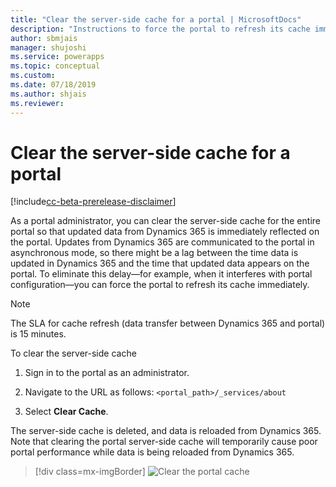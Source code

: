```yaml
---
title: "Clear the server-side cache for a portal | MicrosoftDocs"
description: "Instructions to force the portal to refresh its cache immediately."
author: sbmjais
manager: shujoshi
ms.service: powerapps
ms.topic: conceptual
ms.custom: 
ms.date: 07/18/2019
ms.author: shjais
ms.reviewer:
---
```


# Clear the server-side cache for a portal

[!include[cc-beta-prerelease-disclaimer](../../../includes/cc-beta-prerelease-disclaimer.md)]

As a portal administrator, you can clear the server-side cache for the entire portal so that updated data from Dynamics 365 is immediately reflected on the portal. Updates from Dynamics 365 are communicated to the portal in asynchronous mode, so there might be a lag between the time data is updated in Dynamics 365 and the time that updated data appears on the portal. To eliminate this delay&mdash;for example, when it interferes with portal configuration&mdash;you can force the portal to refresh its cache immediately.

> [!NOTE]
> The SLA for cache refresh (data transfer between Dynamics 365 and portal) is 15 minutes.

To clear the server-side cache

1.	Sign in to the portal as an administrator.

2.	Navigate to the URL as follows: `<portal_path>/_services/about`

3.	Select **Clear Cache**. 

The server-side cache is deleted, and data is reloaded from Dynamics 365. Note that clearing the portal server-side cache will temporarily cause poor portal performance while data is being reloaded from Dynamics 365.

> [!div class=mx-imgBorder]
> ![Clear the portal cache](../media/clear-portal-cache.png "Clear the portal cache")
